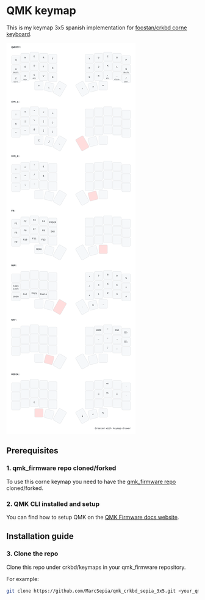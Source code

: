 # QMK keymap

This is my keymap 3x5 spanish implementation for [foostan/crkbd corne keyboard](https://github.com/foostan/crkbd).

![Visual representation of the keymap](./keymap.svg)

## Prerequisites

### 1. qmk_firmware repo cloned/forked

To use this corne keymap you need to have the [qmk_firmware repo](https://github.com/qmk/qmk_firmware) cloned/forked.

### 2. QMK CLI installed and setup

You can find how to setup QMK on the [QMK Firmware docs website](https://docs.qmk.fm/newbs_getting_started#set-up-your-environment).

## Installation guide

### 3. Clone the  repo

Clone this repo under crkbd/keymaps in your qmk_firmware repository.

For example:

```sh
git clone https://github.com/MarcSepia/qmk_crkbd_sepia_3x5.git <your_qmk_repo_path>/keyboards/crkbd/keymaps/sepia_3x5
```
